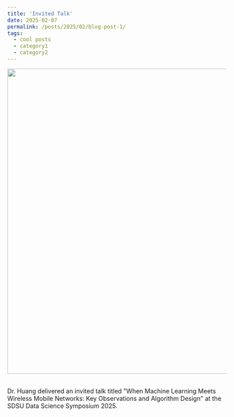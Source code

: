```yaml
---
title: 'Invited Talk'
date: 2025-02-07
permalink: /posts/2025/02/blog-post-1/
tags:
  - cool posts
  - category1
  - category2
---
```


<center><img src='/images/uc.jpeg' width='700'></center><br/>

Dr. Huang delivered an invited talk titled "When Machine Learning Meets Wireless Mobile Networks: Key Observations and Algorithm Design" at the SDSU Data Science Symposium 2025.


